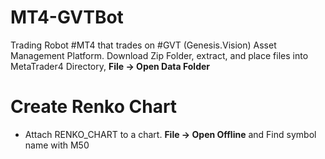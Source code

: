 # MT4-GVTBot
Trading Robot #MT4 that trades on #GVT (Genesis.Vision) Asset Management Platform. Download Zip Folder, extract, and place files into MetaTrader4 Directory, **File -> Open Data Folder**

# Create Renko Chart
- Attach RENKO_CHART to a chart. **File -> Open Offline** and Find symbol name with M50
